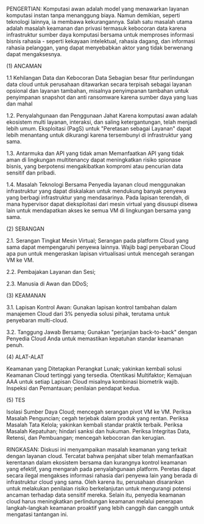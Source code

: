 PENGERTIAN:
Komputasi awan adalah model yang menawarkan layanan komputasi instan tanpa menanggung biaya. Namun demikian, seperti teknologi lainnya, ia membawa kekurangannya. Salah satu masalah utama adalah masalah keamanan dan privasi termasuk kebocoran data karena infrastruktur sumber daya komputasi bersama untuk memproses informasi bisnis rahasia - seperti kekayaan intelektual, rahasia dagang, dan informasi rahasia pelanggan, yang dapat menyebabkan aktor yang tidak berwenang dapat mengaksesnya.



(1) ANCAMAN

1.1 Kehilangan Data dan Kebocoran Data
Sebagian besar fitur perlindungan data cloud untuk perusahaan ditawarkan secara terpisah sebagai layanan opsional dan layanan tambahan, misalnya penyimpanan tambahan untuk penyimpanan snapshot dan anti ransomware karena sumber daya yang luas dan mahal

1.2. Penyalahgunaan dan Penggunaan Jahat
Karena komputasi awan adalah ekosistem multi layanan, interaksi, dan saling ketergantungan, telah menjadi lebih umum. Eksploitasi (PagS) untuk "Peretasan sebagai Layanan" dapat lebih menantang untuk dikurangi karena tersembunyi di infrastruktur yang sama.

1.3. Antarmuka dan API yang tidak aman
Memanfaatkan API yang tidak aman di lingkungan multitenancy dapat meningkatkan risiko spionase bisnis, yang berpotensi mengakibatkan kompromi atau pencurian data sensitif dan pribadi.

1.4. Masalah Teknologi Bersama
Penyedia layanan cloud menggunakan infrastruktur yang dapat diskalakan untuk mendukung banyak penyewa yang berbagi infrastruktur yang mendasarinya. Pada lapisan terendah, di mana hypervisor dapat dieksploitasi dari mesin virtual yang disusupi disewa lain untuk mendapatkan akses ke semua VM di lingkungan bersama yang sama.


(2) SERANGAN

2.1. Serangan Tingkat Mesin Virtual;
Serangan pada platform Cloud yang sama dapat mempengaruhi penyewa lainnya. Wajib bagi penyebaran Cloud apa pun untuk mengeraskan lapisan virtualisasi untuk mencegah serangan VM ke VM.

2.2. Pembajakan Layanan dan Sesi;

2.3. Manusia di Awan dan DDoS;


(3) KEAMANAN

3.1. Lapisan Kontrol Awan:
Gunakan lapisan kontrol tambahan dalam manajemen Cloud dari 3% penyedia solusi pihak, terutama untuk penyebaran multi-cloud.

3.2. Tanggung Jawab Bersama;
Gunakan "perjanjian back-to-back" dengan Penyedia Cloud Anda untuk memastikan kepatuhan standar keamanan penuh.


(4) ALAT-ALAT

Keamanan yang Ditetapkan Perangkat Lunak; yakinkan kembali solusi Keamanan Cloud tertinggi yang tersedia. 
Otentikasi Multifaktor; Kemajuan AAA untuk setiap Lapisan Cloud misalnya kombinasi biometrik wajib.
Inspeksi dan Pemantauan; penilaian pendapat kedua.


(5) TES

Isolasi Sumber Daya Cloud; mencegah serangan pivot VM ke VM.
Periksa Masalah Penguncian; cegah terjebak dalam produk yang rentan.
Periksa Masalah Tata Kelola; yakinkan kembali standar praktik terbaik.
Periksa Masalah Kepatuhan; hindari sanksi dan hukuman.
Periksa Integritas Data, Retensi, dan Pembuangan; mencegah kebocoran dan kerugian.



RINGKASAN:
Diskusi ini menyampaikan masalah keamanan yang terkait dengan layanan cloud. Tercatat bahwa penjahat siber telah memanfaatkan kerentanan dalam ekosistem bersama dan kurangnya kontrol keamanan yang efektif, yang mengarah pada penyalahgunaan platform. Peretas dapat secara ilegal mengakses informasi rahasia dari penyewa lain yang berada di infrastruktur cloud yang sama. Oleh karena itu, perusahaan disarankan untuk melakukan penilaian risiko berkelanjutan untuk mengurangi potensi ancaman terhadap data sensitif mereka. Selain itu, penyedia keamanan cloud harus meningkatkan perlindungan keamanan melalui penerapan langkah-langkah keamanan proaktif yang lebih canggih dan canggih untuk mengatasi tantangan ini.
